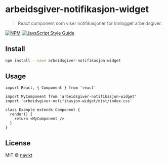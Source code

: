 # arbeidsgiver-notifikasjon-widget

> React component som viser notifikasjoner for innlogget arbeidsgiver.

[![NPM](https://img.shields.io/npm/v/arbeidsgiver-notifikasjon-widget.svg)](https://www.npmjs.com/package/arbeidsgiver-notifikasjon-widget) [![JavaScript Style Guide](https://img.shields.io/badge/code_style-standard-brightgreen.svg)](https://standardjs.com)

## Install

```bash
npm install --save arbeidsgiver-notifikasjon-widget
```

## Usage

```tsx
import React, { Component } from 'react'

import MyComponent from 'arbeidsgiver-notifikasjon-widget'
import 'arbeidsgiver-notifikasjon-widget/dist/index.css'

class Example extends Component {
  render() {
    return <MyComponent />
  }
}
```

## License

MIT © [navikt](https://github.com/navikt)
